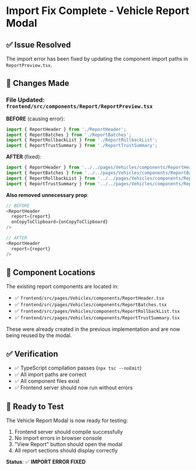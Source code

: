 # Import Fix Complete - Vehicle Report Modal

## ✅ **Issue Resolved**

The import error has been fixed by updating the component import paths in `ReportPreview.tsx`.

## 🔧 **Changes Made**

### **File Updated**: `frontend/src/components/Report/ReportPreview.tsx`

**BEFORE** (causing error):
```typescript
import { ReportHeader } from './ReportHeader';
import { ReportBatches } from './ReportBatches';
import { ReportRollbackList } from './ReportRollbackList';
import { ReportTrustSummary } from './ReportTrustSummary';
```

**AFTER** (fixed):
```typescript
import { ReportHeader } from '../../pages/Vehicles/components/ReportHeader';
import { ReportBatches } from '../../pages/Vehicles/components/ReportBatches';
import { ReportRollbackList } from '../../pages/Vehicles/components/ReportRollbackList';
import { ReportTrustSummary } from '../../pages/Vehicles/components/ReportTrustSummary';
```

**Also removed unnecessary prop**:
```typescript
// BEFORE
<ReportHeader 
  report={report} 
  onCopyToClipboard={onCopyToClipboard}
/>

// AFTER
<ReportHeader 
  report={report}
/>
```

## 📁 **Component Locations**

The existing report components are located in:
- ✅ `frontend/src/pages/Vehicles/components/ReportHeader.tsx`
- ✅ `frontend/src/pages/Vehicles/components/ReportBatches.tsx`
- ✅ `frontend/src/pages/Vehicles/components/ReportRollbackList.tsx`
- ✅ `frontend/src/pages/Vehicles/components/ReportTrustSummary.tsx`

These were already created in the previous implementation and are now being reused by the modal.

## ✅ **Verification**

- ✅ TypeScript compilation passes (`npx tsc --noEmit`)
- ✅ All import paths are correct
- ✅ All component files exist
- ✅ Frontend server should now run without errors

## 🚀 **Ready to Test**

The Vehicle Report Modal is now ready for testing:

1. Frontend server should compile successfully
2. No import errors in browser console
3. "View Report" button should open the modal
4. All report sections should display correctly

**Status**: ✅ **IMPORT ERROR FIXED**
